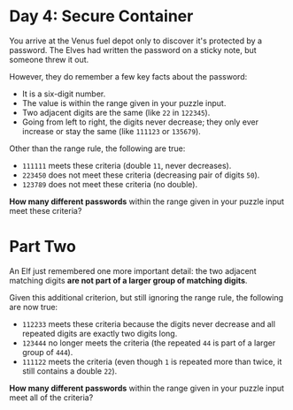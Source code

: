 # Day 4: Secure Container
You arrive at the Venus fuel depot only to discover it's protected by a password.  The Elves had written the password on a sticky note, but someone <span title="Look on the bright side - isn't it more secure if nobody knows the password?">threw it out</span>.

However, they do remember a few key facts about the password:


* It is a six-digit number.
* The value is within the range given in your puzzle input.
* Two adjacent digits are the same (like `22` in `122345`).
* Going from left to right, the digits never decrease; they only ever increase or stay the same (like `111123` or `135679`).

Other than the range rule, the following are true:


* `111111` meets these criteria (double `11`, never decreases).
* `223450` does not meet these criteria (decreasing pair of digits `50`).
* `123789` does not meet these criteria (no double).

**How many different passwords** within the range given in your puzzle input meet these criteria?

# Part Two
An Elf just remembered one more important detail: the two adjacent matching digits **are not part of a larger group of matching digits**.

Given this additional criterion, but still ignoring the range rule, the following are now true:


* `112233` meets these criteria because the digits never decrease and all repeated digits are exactly two digits long.
* `123444` no longer meets the criteria (the repeated `44` is part of a larger group of `444`).
* `111122` meets the criteria (even though `1` is repeated more than twice, it still contains a double `22`).

**How many different passwords** within the range given in your puzzle input meet all of the criteria?

